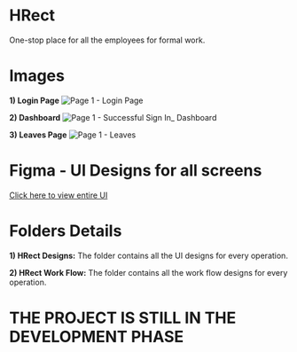 # HRect
One-stop place for all the employees for formal work.

# Images 
**1) Login Page**
![Page 1 - Login Page](https://github.com/Sameer411/HRect/assets/52817588/a1142426-301b-430b-b271-2ce272b6869f)

**2) Dashboard** 
![Page 1 - Successful Sign In_ Dashboard](https://github.com/Sameer411/HRect/assets/52817588/f9c40fe3-8cc4-41fd-9266-ede111571cfe)

**3) Leaves Page**
![Page 1 - Leaves](https://github.com/Sameer411/HRect/assets/52817588/3c37e029-65fe-4049-9cab-ec1a93e49a09)


# Figma - UI Designs for all screens
[Click here to view entire UI](https://www.figma.com/file/V7YA2tM2flGbaXmaxTgvTz/Dev-Project-1?type=design&node-id=0%3A1&mode=design&t=wuGKQxDa2pjMIRI8-1 "Figma Link for UI Designs")

# Folders Details 
**1) HRect Designs:** The folder contains all the UI designs for every operation.

**2) HRect Work Flow:** The folder contains all the work flow designs for every operation.

# THE PROJECT IS STILL IN THE DEVELOPMENT PHASE 
